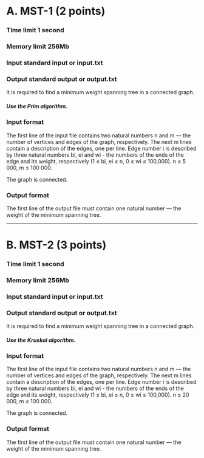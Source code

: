 # A. MST-1 (2 points)

### Time limit 1 second

### Memory limit 256Mb

### Input standard input or input.txt

### Output standard output or output.txt

It is required to find a minimum weight spanning tree in a connected graph.

##### Use the Prim algorithm.

### Input format
The first line of the input file contains two natural numbers n and m — the number of vertices and edges of the graph, respectively. The next m lines contain a description of the edges, one per line. Edge number i is described by three natural numbers bi, ei and wi - the numbers of the ends of the edge and its weight, respectively (1 ≤ bi, ei ≤ n, 0 ≤ wi ≤ 100,000). n ≤ 5 000, m ≤ 100 000.

The graph is connected.

### Output format
The first line of the output file must contain one natural number — the weight of the minimum spanning tree.


---
# B. MST-2 (3 points)

### Time limit 1 second

### Memory limit 256Mb

### Input standard input or input.txt

### Output standard output or output.txt


It is required to find a minimum weight spanning tree in a connected graph.

##### Use the Kruskal algorithm.

### Input format
The first line of the input file contains two natural numbers n and m — the number of vertices and edges of the graph, respectively. The next m lines contain a description of the edges, one per line. Edge number i is described by three natural numbers bi, ei and wi - the numbers of the ends of the edge and its weight, respectively (1 ≤ bi, ei ≤ n, 0 ≤ wi ≤ 100,000). n ≤ 20 000, m ≤ 100 000.

The graph is connected.

### Output format
The first line of the output file must contain one natural number — the weight of the minimum spanning tree.
